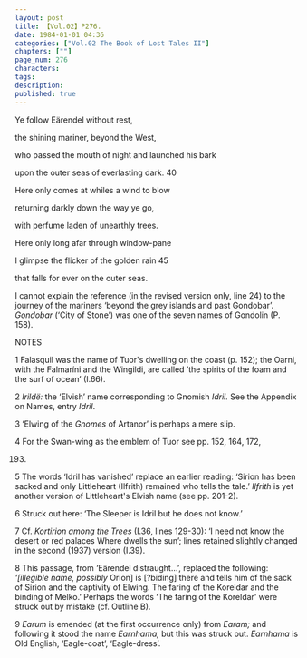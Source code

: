 ```yaml
---
layout: post
title: 【Vol.02】P276.
date: 1984-01-01 04:36
categories: ["Vol.02 The Book of Lost Tales II"]
chapters: [""]
page_num: 276
characters: 
tags: 
description: 
published: true
---
```


<p style="text-indent: 0;">
Ye follow Eärendel without rest,
</p>

the shining mariner, beyond the West,

who passed the mouth of night and launched his bark

upon the outer seas of everlasting dark. 40

Here only comes at whiles a wind to blow

returning darkly down the way ye go,

with perfume laden of unearthly trees.

Here only long afar through window-pane

I glimpse the flicker of the golden rain 45

that falls for ever on the outer seas.

I cannot explain the reference (in the revised version only, line 24) to the journey of the mariners ‘beyond the grey islands and past Gondobar’. <I>Gondobar</I> (‘City of Stone’) was one of the seven names of Gondolin (P. 158).

NOTES

1   Falasquil was the name of Tuor's dwelling on the coast (p. 152); the Oarni, with the Falmaríni and the Wingildi, are called ‘the spirits of the foam and the surf of ocean’ (I.66).

2   <I>Irildë:</I> the ‘Elvish’ name corresponding to Gnomish <I>Idril.</I> See the Appendix on Names, entry <I>Idril</I>.

3   ‘Elwing of the <I>Gnomes</I> of Artanor’ is perhaps a mere slip.

4   For the Swan-wing as the emblem of Tuor see pp. 152, 164, 172,

193.

5   The words ‘Idril has vanished’ replace an earlier reading: ‘Sirion has been sacked and only Littleheart (Ilfrith) remained who tells the tale.’ <I>Ilfrith</I> is yet another version of Littleheart's Elvish name (see pp. 201-2).

6   Struck out here: ‘The Sleeper is Idril but he does not know.’

7   Cf. <I>Kortirion among the Trees</I> (I.36, lines 129-30): ‘I need not know the desert or red palaces Where dwells the sun’; lines retained slightly changed in the second (1937) version (I.39).

8   This passage, from ‘Eärendel distraught...’, replaced the following: <I>‘[illegible name, possibly</I> Orion] is [?biding] there and tells him of the sack of Sirion and the captivity of Elwing. The faring of the Koreldar and the binding of Melko.’ Perhaps the words ‘The faring of the Koreldar’ were struck out by mistake (cf. Outline B).

9   <I>Earum</I> is emended (at the first occurrence only) from <I>Earam;</I> and following it stood the name <I>Earnhama,</I> but this was struck out. <I>Earnhama</I> is Old English, ‘Eagle-coat’, ‘Eagle-dress’.

